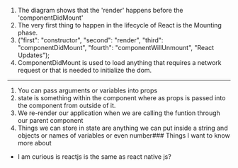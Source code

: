 1. The diagram shows that the 'render' happens before the 'componentDidMount'
2. The very first thing to happen in the lifecycle of React is the Mounting phase. 
3. ("first": "constructor", "second": "render", "third": "componentDidMount", "fourth": "componentWillUnmount", "React Updates");
4. ComponentDidMount is used to load anything that requires a network request or that is needed to initialize the dom.
---
1. You can pass arguments or variables into props
2. state is something within the component where as props is passed into the component from outside of it. 
3. We re-render our application when we are calling the funtion through our parent component
4. Things we can store in state are anything we can put inside a string and objects or names of variables or even number### Things I want to know more about
* I am curious is reactjs is the same as react native js?
